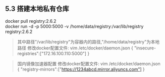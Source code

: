 ## 5.3 搭建本地私有仓库
docker pull registry:2.6.2 <br/>
docker run -d -p 5000:5000 -v /home/data/registry:/var/lib/registry registry:2.6.2
> 其中路径"/var/lib/registry"为容器内的路径,"/home/data/registry"为本地路径
> 修改docker配置文件: vim /etc/docker/daemon.json
  {
    "insecure-registries":["172.16.100.110:5000"]
  }
 
> 国内镜像加速器配置
> 修改docker配置文件: vim /etc/docker/daemon.json
  {
    "registry-mirrors":["https://1234abcd.mirror.aliyuncs.com"]
  }


